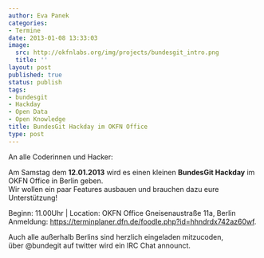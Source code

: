 ```yaml
---
author: Eva Panek
categories:
- Termine
date: 2013-01-08 13:33:03
image:
  src: http://okfnlabs.org/img/projects/bundesgit_intro.png
  title: ''
layout: post
published: true
status: publish
tags:
- bundesgit
- Hackday
- Open Data
- Open Knowledge
title: BundesGit Hackday im OKFN Office
type: post
---
```


  
An alle Coderinnen und Hacker:

Am Samstag dem **12.01.2013** wird es einen kleinen **BundesGit Hackday** im OKFN Office in Berlin geben.  
Wir wollen ein paar Features ausbauen und brauchen dazu eure Unterstützung!

Beginn: 11.00Uhr | Location: OKFN Office Gneisenaustraße 11a, Berlin  
Anmeldung: <https://terminplaner.dfn.de/foodle.php?id=hhndrdx742az60wf>.

Auch alle außerhalb Berlins sind herzlich eingeladen mitzucoden,  
über @bundegit auf twitter wird ein IRC Chat announct.